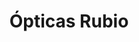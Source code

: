 ---
title: "Ópticas Rubio"
url: /madrid/opticas-rubio-calle-de-la-hacienda-de-pavones/
shop: óptico
---